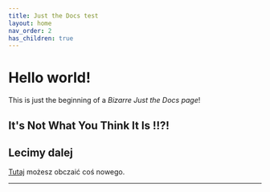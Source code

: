 ```yaml
---
title: Just the Docs test
layout: home
nav_order: 2
has_children: true
---
```


# Hello world!

This is just the beginning of a *Bizarre Just the Docs page*!



## It's Not What You Think It Is !!?!



## Lecimy dalej

[Tutaj](Markdown-in-CAT-test#how-markdown-is-processed-by-wordfast-pro-7-and-trados-studio-2022) możesz obczaić coś nowego.

----

